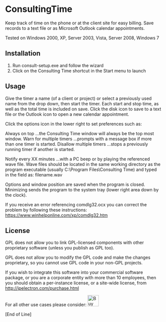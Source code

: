 # ConsultingTime

Keep track of time on the phone or at the client site for easy billing.  Save records to a text file or as Microsoft Outlook calendar appointments.

Tested on Windows 2000, XP, Server 2003, Vista, Server 2008, Windows 7

## Installation

1) Run consult-setup.exe and follow the wizard
2) Click on the Consulting Time shortcut in the Start menu to launch

## Usage

Give the timer a name (of a client or project) or select a previously used name from the drop down, then start the timer. Each start and stop time, as well as the total time is included on save. Click the disk icon to save to a text file or the Outlook icon to open a new calendar appointment.

Click the options icon in the lower right to set preferences such as:

Always on top
...the Consulting Time window will always be the top most window.
Warn for multiple timers
...prompts with a message box if more than one timer is started.
Disallow multiple timers
...stops a previously running timer if another is started.

Notify every XX minutes
...with a PC beep or by playing the referenced wave file.
Wave files should be located in the same working directory as the
program executable (usually C:\Program Files\Consulting Time\) and
typed in the field as: filename.wav

Options and window position are saved when the program is closed.
Minimizing sends the program to the system tray (lower right area down by the clock).

If you receive an error referencing comdlg32.ocx you can correct the problem by following these instructions: https://www.winhelponline.com/xp/comdlg32.htm

## License

GPL does not allow you to link GPL-licensed components with other proprietary software (unless you publish as GPL too).

GPL does not allow you to modify the GPL code and make the changes proprietary, so you cannot use GPL code in your non-GPL projects.

If you wish to integrate this software into your commercial software package, or you are a corporate entity with more than 10 employees, then you should obtain a per-instance license, or a site-wide license, from http://jpelectron.com/purchase.html

For all other use cases please consider: <a href='https://ko-fi.com/C0C54S4JF' target='_blank'><img height='36' style='border:0px;height:36px;' src='https://cdn.ko-fi.com/cdn/kofi2.png?v=2' border='0' alt='Buy Me a Coffee at ko-fi.com' /></a>

[End of Line]
